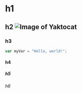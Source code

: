 # h1
## h2 ![Image of Yaktocat](https://octodex.github.com/images/yaktocat.png)
### h3 
``` javascript
var myVar = "Hello, world!";
```
#### h4
##### h5
###### h6
